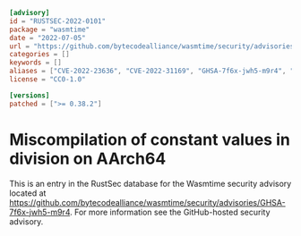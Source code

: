```toml
[advisory]
id = "RUSTSEC-2022-0101"
package = "wasmtime"
date = "2022-07-05"
url = "https://github.com/bytecodealliance/wasmtime/security/advisories/GHSA-7f6x-jwh5-m9r4"
categories = []
keywords = []
aliases = ["CVE-2022-23636", "CVE-2022-31169", "GHSA-7f6x-jwh5-m9r4", "GHSA-88xq-w8cq-xfg7"]
license = "CC0-1.0"

[versions]
patched = [">= 0.38.2"]
```

# Miscompilation of constant values in division on AArch64

This is an entry in the RustSec database for the Wasmtime security advisory
located at
https://github.com/bytecodealliance/wasmtime/security/advisories/GHSA-7f6x-jwh5-m9r4.
For more information see the GitHub-hosted security advisory.

